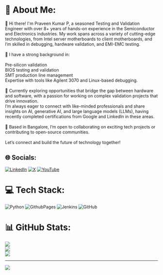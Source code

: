 # 💫 About Me:
👋 Hi there! I'm Praveen Kumar P, a seasoned Testing and Validation Engineer with over 8+ years of hands-on experience in the Semiconductor and Electronics industries. My work spans across a variety of cutting-edge technologies, from Intel server motherboards to client motherboards, and I’m skilled in debugging, hardware validation, and EMI-EMC testing.<br><br>🔧 I have a strong background in:<br><br>Pre-silicon validation<br>BIOS testing and validation<br>SMT production line management<br>Expertise with tools like Agilent 3070 and Linux-based debugging.<br><br>🎯 Currently exploring opportunities that bridge the gap between hardware and software, with a passion for working on complex validation projects that drive innovation. <br>I’m always eager to connect with like-minded professionals and share insights on AI, generative AI, and large language models (LLMs), having recently completed certifications from Google and LinkedIn in these areas.<br><br>📍 Based in Bangalore, I’m open to collaborating on exciting tech projects or contributing to open-source communities.<br><br>Let’s connect and build the future of technology together!


## 🌐 Socials:
[![LinkedIn](https://img.shields.io/badge/LinkedIn-%230077B5.svg?logo=linkedin&logoColor=white)](https://linkedin.com/in/https://linkedin.com/in/praveenkumar-p) [![X](https://img.shields.io/badge/X-black.svg?logo=X&logoColor=white)](https://x.com/https://x.com/mail2ppraveenk1) [![YouTube](https://img.shields.io/badge/YouTube-%23FF0000.svg?logo=YouTube&logoColor=white)](https://youtube.com/@@PotentProficient-ppk323) 

# 💻 Tech Stack:
![Python](https://img.shields.io/badge/python-3670A0?style=flat&logo=python&logoColor=ffdd54) ![GithubPages](https://img.shields.io/badge/github%20pages-121013?style=flat&logo=github&logoColor=white) ![Jenkins](https://img.shields.io/badge/jenkins-%232C5263.svg?style=flat&logo=jenkins&logoColor=white) ![GitHub](https://img.shields.io/badge/github-%23121011.svg?style=flat&logo=github&logoColor=white)
# 📊 GitHub Stats:
![](https://github-readme-stats.vercel.app/api?username=PraveenKumarPHpt&theme=bear&hide_border=true&include_all_commits=false&count_private=false)<br/>
![](https://github-readme-streak-stats.herokuapp.com/?user=PraveenKumarPHpt&theme=bear&hide_border=true)<br/>
![](https://github-readme-stats.vercel.app/api/top-langs/?username=PraveenKumarPHpt&theme=bear&hide_border=true&include_all_commits=false&count_private=false&layout=compact)

---
[![](https://visitcount.itsvg.in/api?id=PraveenKumarPHpt&icon=5&color=12)](https://visitcount.itsvg.in)
